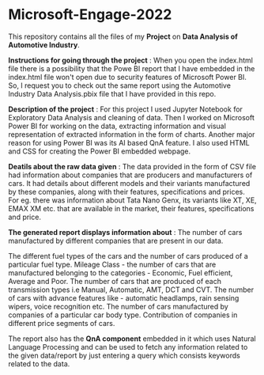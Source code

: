 # Microsoft-Engage-2022
This repository contains all the files of my **Project** on **Data Analysis of Automotive Industry**. 

**Instructions for going through the project** : 
When you open the index.html file there is a possibility that the Powe BI report that I have embedded in the index.html file won't open due to security features of Microsoft Power BI. So, I request you to check out the same report using the Automotive Industry Data Analysis.pbix file that I have provided in this repo.

**Description of the project** :
For this project I used Jupyter Notebook for Exploratory Data Analysis and cleaning of data. Then I worked on Microsoft Power BI for working on the data, extracting information and visual representation of extracted information in the form of charts. Another major reason for using Power BI was its AI based QnA feature.
I also used HTML and CSS for creating the Power BI embedded webpage.

**Deatils about the raw data given** :
The data provided in the form of CSV file had information about companies that are producers and manufacturers of cars. It had details about different models and their variants manufactured by these companies, along with their features, specifications and prices. For eg. there was information about Tata Nano Genx, its variants like XT, XE, EMAX XM etc. that are available in the market, their features, specifications and price.

**The generated report displays information about** :
The number of cars manufactured by different companies that are present in our data. 

The different fuel types of the cars and the number of cars produced of a particular fuel type.
Mileage Class - the number of cars that are manufactured belonging to the categories - Economic, Fuel efficient, Average and Poor.
The number of cars that are produced of each transmission types i.e Manual, Automatic, AMT, DCT and CVT.
The number of cars with advance features like - automatic headlamps, rain sensing wipers, voice recognition etc.
The number of cars manufactured by companies of a particular car body type.
Contribution of companies in different price segments of cars.

The report also has the **QnA component** embedded in it which uses Natural Language Processing and can be used to fetch any information related to the given data/report by just entering a query which consists keywords related to the data.
